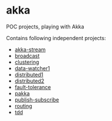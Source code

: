 # akka
POC projects, playing with Akka

Contains following independent projects:
  - [akka-stream](akka-stream/README.md)
  - [broadcast](broadcast/README.md)
  - [clustering](clustering/README.md)
  - [data-watcher1](data-watcher1/README.md)
  - [distributed1](distributed1/README.md)
  - [distributed2](distributed2/README.md)
  - [fault-tolerance](faultTolerance/README.md)
  - [pakka](pakka/README.md)
  - [publish-subscribe](publish-subscribe/README.md)
  - [routing](routing/README.md)
  - [tdd](tdd/README.md)